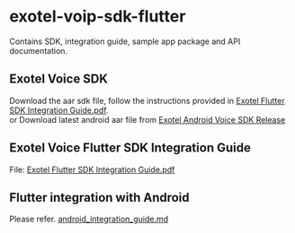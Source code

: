 # exotel-voip-sdk-flutter
Contains SDK, integration guide, sample app package and API documentation.

## Exotel Voice SDK
Download the aar sdk file, follow the instructions provided in [Exotel Flutter SDK Integration Guide.pdf](Exotel%20Flutter%20SDK%20Integration%20Guide.pdf).  
or Download latest android aar file from [Exotel Android Voice SDK Release ](https://github.com/exotel/exotel-voip-sdk-android/releases)

## Exotel Voice Flutter SDK Integration Guide  
File: [Exotel Flutter SDK Integration Guide.pdf](Exotel%20Flutter%20SDK%20Integration%20Guide.pdf)

## Flutter integration with Android 
Please refer. [android_integration_guide.md](android_integration_guide.md)